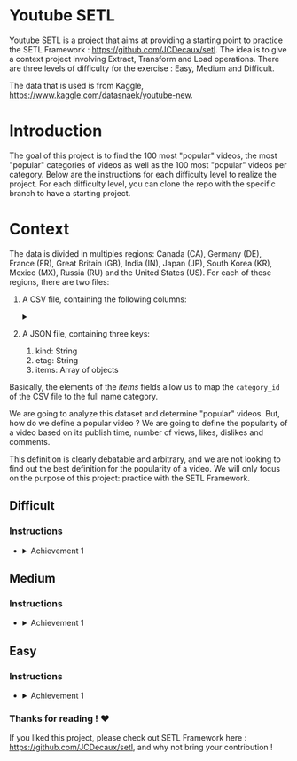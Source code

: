 # Youtube SETL

Youtube SETL is a project that aims at providing a starting point to practice the SETL Framework : https://github.com/JCDecaux/setl. The idea is to give a context project involving Extract, Transform and Load operations. There are three levels of difficulty for the exercise : Easy, Medium and Difficult.

The data that is used is from Kaggle, https://www.kaggle.com/datasnaek/youtube-new.

# Introduction

The goal of this project is to find the 100 most "popular" videos, the most "popular" categories of videos as well as the 100 most "popular" videos per category. Below are the instructions for each difficulty level to realize the project. For each difficulty level, you can clone the repo with the specific branch to have a starting project.

# Context

The data is divided in multiples regions: Canada (CA), Germany (DE), France (FR), Great Britain (GB), India (IN), Japan (JP), South Korea (KR), Mexico (MX), Russia (RU) and the United States (US). For each of these regions, there are two files:
1. A CSV file, containing the following columns: <details><summary></summary>![](CSV_fields.png? "CSV File Description")</details>

2. A JSON file, containing three keys:
    1. kind: String
    2. etag: String
    3. items: Array of objects

Basically, the elements of the *items* fields allow us to map the ```category_id``` of the CSV file to the full name category.

We are going to analyze this dataset and determine "popular" videos. But, how do we define a popular video ? We are going to define the popularity of a video based on its publish time, number of views, likes, dislikes and comments.

This definition is clearly debatable and arbitrary, and we are not looking to find out the best definition for the popularity of a video. We will only focus on the purpose of this project: practice with the SETL Framework.

## Difficult

### Instructions

* <details>
  <summary>Achievement 1</summary>
  
  * You are on your own ! Do whatever you please in order to achieve the tasks.

</details>


## Medium

### Instructions

* <details>
  <summary>Achievement 1</summary>
  
  *

</details>

## Easy

### Instructions

* <details>
  <summary>Achievement 1</summary>

  *

</details>


### Thanks for reading ! :heart:

If you liked this project, please check out SETL Framework here : https://github.com/JCDecaux/setl, and why not bring your contribution !
